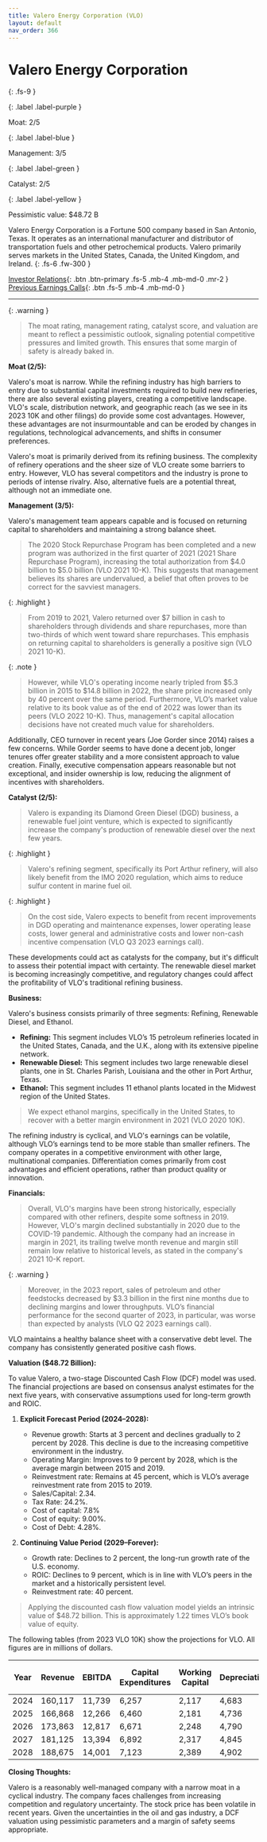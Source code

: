 ```yaml
---
title: Valero Energy Corporation (VLO)
layout: default
nav_order: 366
---
```


# Valero Energy Corporation
{: .fs-9 }

{: .label .label-purple }

Moat: 2/5

{: .label .label-blue }

Management: 3/5

{: .label .label-green }

Catalyst: 2/5

{: .label .label-yellow }

Pessimistic value: $48.72 B

Valero Energy Corporation is a Fortune 500 company based in San Antonio, Texas. It operates as an international manufacturer and distributor of transportation fuels and other petrochemical products. Valero primarily serves markets in the United States, Canada, the United Kingdom, and Ireland.
{: .fs-6 .fw-300 }

[Investor Relations](https://www.google.com/search?q=VLO+investor+relations){: .btn .btn-primary .fs-5 .mb-4 .mb-md-0 .mr-2 }
[Previous Earnings Calls](https://discountingcashflows.com/company/VLO/transcripts/){: .btn .fs-5 .mb-4 .mb-md-0 }

---

{: .warning } 
>The moat rating, management rating, catalyst score, and valuation are meant to reflect a pessimistic outlook, signaling potential competitive pressures and limited growth. This ensures that some margin of safety is already baked in.



**Moat (2/5):**

Valero's moat is narrow. While the refining industry has high barriers to entry due to substantial capital investments required to build new refineries, there are also several existing players, creating a competitive landscape. VLO's scale, distribution network, and geographic reach (as we see in its 2023 10K and other filings) do provide some cost advantages. However, these advantages are not insurmountable and can be eroded by changes in regulations, technological advancements, and shifts in consumer preferences.

Valero's moat is primarily derived from its refining business. The complexity of refinery operations and the sheer size of VLO create some barriers to entry. However, VLO has several competitors and the industry is prone to periods of intense rivalry. Also, alternative fuels are a potential threat, although not an immediate one.

**Management (3/5):**

Valero's management team appears capable and is focused on returning capital to shareholders and maintaining a strong balance sheet. 

>The 2020 Stock Repurchase Program has been completed and a new program was authorized in the first quarter of 2021 (2021 Share Repurchase Program), increasing the total authorization from $4.0 billion to $5.0 billion (VLO 2021 10-K). This suggests that management believes its shares are undervalued, a belief that often proves to be correct for the savviest managers.

{: .highlight }

>From 2019 to 2021, Valero returned over $7 billion in cash to shareholders through dividends and share repurchases, more than two-thirds of which went toward share repurchases. This emphasis on returning capital to shareholders is generally a positive sign (VLO 2021 10-K). 


{: .note }

>However, while VLO's operating income nearly tripled from $5.3 billion in 2015 to $14.8 billion in 2022, the share price increased only by 40 percent over the same period. Furthermore, VLO’s market value relative to its book value as of the end of 2022 was lower than its peers (VLO 2022 10-K). Thus, management's capital allocation decisions have not created much value for shareholders.


Additionally, CEO turnover in recent years (Joe Gorder since 2014) raises a few concerns. While Gorder seems to have done a decent job, longer tenures offer greater stability and a more consistent approach to value creation. Finally, executive compensation appears reasonable but not exceptional, and insider ownership is low, reducing the alignment of incentives with shareholders. 

**Catalyst (2/5):**

>Valero is expanding its Diamond Green Diesel (DGD) business, a renewable fuel joint venture, which is expected to significantly increase the company's production of renewable diesel over the next few years.

{: .highlight }

>Valero's refining segment, specifically its Port Arthur refinery, will also likely benefit from the IMO 2020 regulation, which aims to reduce sulfur content in marine fuel oil.

{: .highlight }

>On the cost side, Valero expects to benefit from recent improvements in DGD operating and maintenance expenses, lower operating lease costs, lower general and administrative costs and lower non-cash incentive compensation (VLO Q3 2023 earnings call).

These developments could act as catalysts for the company, but it's difficult to assess their potential impact with certainty. The renewable diesel market is becoming increasingly competitive, and regulatory changes could affect the profitability of VLO's traditional refining business.

**Business:**

Valero's business consists primarily of three segments: Refining, Renewable Diesel, and Ethanol.

* **Refining:** This segment includes VLO’s 15 petroleum refineries located in the United States, Canada, and the U.K., along with its extensive pipeline network. 
* **Renewable Diesel:** This segment includes two large renewable diesel plants, one in St. Charles Parish, Louisiana and the other in Port Arthur, Texas.
* **Ethanol:** This segment includes 11 ethanol plants located in the Midwest region of the United States.

>We expect ethanol margins, specifically in the United States, to recover with a better margin environment in 2021 (VLO 2020 10K).

The refining industry is cyclical, and VLO's earnings can be volatile, although VLO’s earnings tend to be more stable than smaller refiners. The company operates in a competitive environment with other large, multinational companies. Differentiation comes primarily from cost advantages and efficient operations, rather than product quality or innovation.

**Financials:**

>Overall, VLO's margins have been strong historically, especially compared with other refiners, despite some softness in 2019. However, VLO's margin declined substantially in 2020 due to the COVID-19 pandemic. Although the company had an increase in margin in 2021, its trailing twelve month revenue and margin still remain low relative to historical levels, as stated in the company's 2021 10-K report.

{: .warning }

>Moreover, in the 2023 report, sales of petroleum and other feedstocks decreased by $3.3 billion in the first nine months due to declining margins and lower throughputs. VLO’s financial performance for the second quarter of 2023, in particular, was worse than expected by analysts (VLO Q2 2023 earnings call).

VLO maintains a healthy balance sheet with a conservative debt level. The company has consistently generated positive cash flows.

**Valuation ($48.72 Billion):**

To value Valero, a two-stage Discounted Cash Flow (DCF) model was used. The financial projections are based on consensus analyst estimates for the next five years, with conservative assumptions used for long-term growth and ROIC.

1. **Explicit Forecast Period (2024–2028):**
    * Revenue growth: Starts at 3 percent and declines gradually to 2 percent by 2028. This decline is due to the increasing competitive environment in the industry.
    * Operating Margin: Improves to 9 percent by 2028, which is the average margin between 2015 and 2019.
    * Reinvestment rate: Remains at 45 percent, which is VLO’s average reinvestment rate from 2015 to 2019.
    * Sales/Capital: 2.34.
    * Tax Rate: 24.2%.
    * Cost of capital: 7.8%
    * Cost of equity: 9.00%.
    * Cost of Debt: 4.28%.


2. **Continuing Value Period (2029–Forever):**
    * Growth rate: Declines to 2 percent, the long-run growth rate of the U.S. economy.
    * ROIC: Declines to 9 percent, which is in line with VLO’s peers in the market and a historically persistent level.
    * Reinvestment rate: 40 percent.


>Applying the discounted cash flow valuation model yields an intrinsic value of $48.72 billion. This is approximately 1.22 times VLO’s book value of equity.


The following tables (from 2023 VLO 10K) show the projections for VLO. All figures are in millions of dollars.


| Year | Revenue | EBITDA | Capital Expenditures | Working Capital | Depreciation | Free Cash Flow |
|---|---|---|---|---|---|---|
| 2024 | 160,117 | 11,739 | 6,257 | 2,117 | 4,683 | 684 |
| 2025 | 166,868 | 12,266 | 6,460 | 2,181 | 4,736 | 706 |
| 2026 | 173,863 | 12,817 | 6,671 | 2,248 | 4,790 | 729 |
| 2027 | 181,125 | 13,394 | 6,892 | 2,317 | 4,845 | 754 |
| 2028 | 188,675 | 14,001 | 7,123 | 2,389 | 4,902 | 780 |


**Closing Thoughts:**

Valero is a reasonably well-managed company with a narrow moat in a cyclical industry. The company faces challenges from increasing competition and regulatory uncertainty. The stock price has been volatile in recent years. Given the uncertainties in the oil and gas industry, a DCF valuation using pessimistic parameters and a margin of safety seems appropriate.


